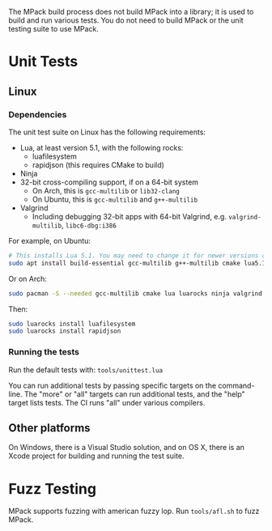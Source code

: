 The MPack build process does not build MPack into a library; it is used to build and run various tests. You do not need to build MPack or the unit testing suite to use MPack.

# Unit Tests

## Linux

### Dependencies

The unit test suite on Linux has the following requirements:

- Lua, at least version 5.1, with the following rocks:
    - luafilesystem
    - rapidjson (this requires CMake to build)
- Ninja
- 32-bit cross-compiling support, if on a 64-bit system
    - On Arch, this is `gcc-multilib` or `lib32-clang`
    - On Ubuntu, this is `gcc-multilib` and `g++-multilib`
- Valgrind
    - Including debugging 32-bit apps with 64-bit Valgrind, e.g. `valgrind-multilib`, `libc6-dbg:i386`

For example, on Ubuntu:

```sh
# This installs Lua 5.1. You may need to change it for newer versions of Ubuntu.
sudo apt install build-essential gcc-multilib g++-multilib cmake lua5.1 luarocks ninja-build libc6-dbg:i386 valgrind
```

Or on Arch:

```sh
sudo pacman -S --needed gcc-multilib cmake lua luarocks ninja valgrind
```

Then:

```sh
sudo luarocks install luafilesystem
sudo luarocks install rapidjson
```

### Running the tests

Run the default tests with: `tools/unittest.lua`

You can run additional tests by passing specific targets on the command-line. The "more" or "all" targets can run additional tests, and the "help" target lists tests. The CI runs "all" under various compilers.

## Other platforms

On Windows, there is a Visual Studio solution, and on OS X, there is an Xcode project for building and running the test suite.

# Fuzz Testing

MPack supports fuzzing with american fuzzy lop. Run `tools/afl.sh` to fuzz MPack.
